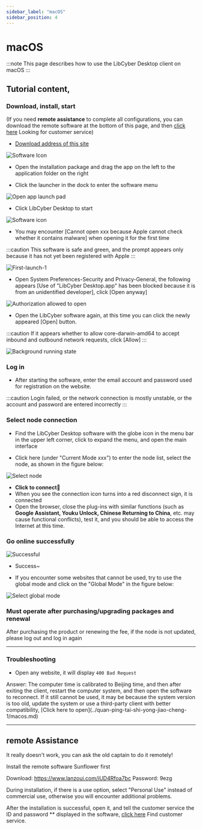 ```yaml
---
sidebar_label: "macOS"
sidebar_position: 4
---
```

# macOS

:::note
This page describes how to use the LibCyber ​​Desktop client on macOS
:::

## Tutorial content,

### Download, install, start

(If you need **remote assistance** to complete all configurations, you can download the remote software at the bottom of this page, and then [click here](https://go.crisp.chat/chat/embed/?website_id=9bf1c6d9-b23b-4b0c-95aa-fbeac29d2be6) Looking for customer service)

- [Download address of this site](https://panel.libcyber.xyz/clients/LibCyber-V1.2.6.dmg)

![Software Icon][dmg-icon]

- Open the installation package and drag the app on the left to the application folder on the right

- Click the launcher in the dock to enter the software menu

![Open app launch pad][launchpad]

- Click LibCyber ​​Desktop to start

![Software icon][app-icon]

- You may encounter [Cannot open xxx because Apple cannot check whether it contains malware] when opening it for the first time

:::caution
This software is safe and green, and the prompt appears only because it has not yet been registered with Apple
:::

![First-launch-1][first-launch-1]

- Open System Preferences-Security and Privacy-General, the following appears [Use of "LibCyber ​​Desktop.app" has been blocked because it is from an unidentified developer], click [Open anyway]

![Authorization allowed to open][authorize]

- Open the LibCyber ​​software again, at this time you can click the newly appeared [Open] button.

:::caution
If it appears whether to allow core-darwin-amd64 to accept inbound and outbound network requests, click [Allow]
:::


![Background running state][running]

### Log in

- After starting the software, enter the email account and password used for registration on the website.

:::caution
Login failed, or the network connection is mostly unstable, or the account and password are entered incorrectly
:::

### Select node connection

- Find the LibCyber ​​Desktop software with the globe icon in the menu bar in the upper left corner, click to expand the menu, and open the main interface

- Click here (under "Current Mode xxx") to enter the node list, select the node, as shown in the figure below:

![Select node][select-node]

- **Click to connect**🚀
- When you see the connection icon turns into a red disconnect sign, it is connected
- Open the browser, close the plug-ins with similar functions (such as **Google Assistant, Youku Unlock, Chinese Returning to China**, etc. may cause functional conflicts), test it, and you should be able to access the Internet at this time.


### Go online successfully

![Successful][success]

- Success~

- If you encounter some websites that cannot be used, try to use the global mode and click on the "Global Mode" in the figure below:

![Select global mode][all-proxy]


### Must operate after purchasing/upgrading packages and renewal

After purchasing the product or renewing the fee, if the node is not updated, please log out and log in again

---
### Troubleshooting

- Open any website, it will display `400 Bad Request`

Answer: The computer time is calibrated to Beijing time, and then after exiting the client, restart the computer system, and then open the software to reconnect. If it still cannot be used, it may be because the system version is too old, update the system or use a third-party client with better compatibility, [Click here to open](../quan-ping-tai-shi-yong-jiao-cheng- 1/macos.md)

---

## remote Assistance

It really doesn't work, you can ask the old captain to do it remotely!

Install the remote software Sunflower first

Download: https://www.lanzoui.com/iUD4Rfoa7bc Password: 9ezg

During installation, if there is a use option, select "Personal Use" instead of commercial use, otherwise you will encounter additional problems.

After the installation is successful, open it, and tell the customer service the ID and password ** displayed in the software, [click here](https://go.crisp.chat/chat/embed/?website_id=9bf1c6d9-b23b-4b0c-95aa-fbeac29d2be6) Find customer service.


[dmg-icon]: https://cdn.jsdelivr.net/gh/LibCyber/docs-cdn@v1.1.1/assets/pirate-macos/dmg-icon.jpg "installation package"
[install]: https://cdn.jsdelivr.net/gh/LibCyber/docs-cdn@v1.1.1/assets/pirate-macos/install.jpg "Drag into the application folder to install"
[launchpad]: https://cdn.jsdelivr.net/gh/LibCyber/docs-cdn@v1.1.1/assets/pirate-macos/launchpad.jpg "Open the app launch pad"
[app-icon]: https://cdn.jsdelivr.net/gh/LibCyber/docs-cdn@v1.1.1/assets/pirate-macos/app-icon.jpg "Software Icon"
[first-launch-1]: https://cdn.jsdelivr.net/gh/LibCyber/docs-cdn@v1.1.1/assets/pirate-macos/first-launch-1.jpg "First launch prompt 1"
[authorize]: https://cdn.jsdelivr.net/gh/LibCyber/docs-cdn@v1.1.1/assets/pirate-macos/authorize.jpg "Authorization for the first use"
[first-launch-2]: https://cdn.jsdelivr.net/gh/LibCyber/docs-cdn@v1.1.1/assets/pirate-macos/first-launch-2.jpg "First launch prompt 2"
[running]: https://cdn.jsdelivr.net/gh/LibCyber/docs-cdn@v1.1.1/assets/pirate-macos/running.jpg "Background running status"
[select-node]: https://cdn.jsdelivr.net/gh/LibCyber/docs-cdn@v1.1.1/assets/pirate-macos/select-node.jpg "Select Node"
[all-proxy]: https://cdn.jsdelivr.net/gh/LibCyber/docs-cdn@v1.1.1/assets/pirate-macos/all-proxy.jpg "Select global mode"
[success]: https://cdn.jsdelivr.net/gh/LibCyber/docs-cdn@v1.1.1/assets/pirate-macos/success.jpg "You're done"